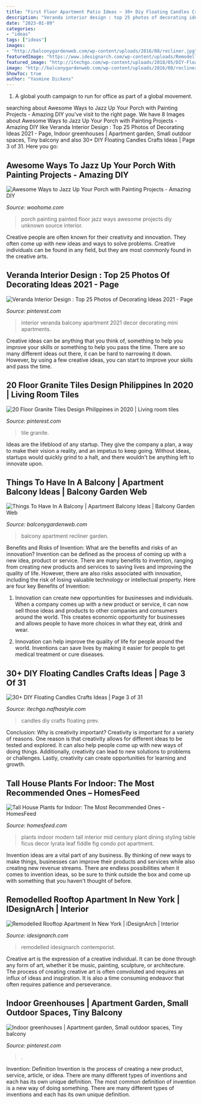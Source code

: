 ```yaml
---
title: "First Floor Apartment Patio Ideas ~ 30+ Diy Floating Candles Crafts Ideas"
description: "Veranda interior design : top 25 photos of decorating ideas 2021"
date: "2023-01-09"
categories:
- "ideas"
tags: ["ideas"]
images:
- "http://balconygardenweb.com/wp-content/uploads/2016/08/recliner.jpg"
featuredImage: "https://www.idesignarch.com/wp-content/uploads/Remodelled-Rooftop-Apartment-New-York_9.jpg"
featured_image: "http://itechgo.com/wp-content/uploads/2018/05/DIY-Floating-Candles-Crafts-Ideas-3.jpg"
image: "http://balconygardenweb.com/wp-content/uploads/2016/08/recliner.jpg"
ShowToc: true
author: "Yasmine Dickens"
---
```



1. A global youth campaign to run for office as part of a global movement. 

	

		
searching about Awesome Ways to Jazz Up Your Porch with Painting Projects - Amazing DIY you've visit to the right page. We have 8 Images about Awesome Ways to Jazz Up Your Porch with Painting Projects - Amazing DIY like Veranda Interior Design : Top 25 Photos of Decorating Ideas 2021 - Page, Indoor greenhouses | Apartment garden, Small outdoor spaces, Tiny balcony and also 30+ DIY Floating Candles Crafts Ideas | Page 3 of 31. Here you go:
		
    
## Awesome Ways To Jazz Up Your Porch With Painting Projects - Amazing DIY

<img loading=lazy src="https://www.woohome.com/wp-content/uploads/2017/04/painted-porch-floor-2.jpg" onerror="this.onerror=null;this.src='https://tse3.mm.bing.net/th?id=OIP.rEyXdUngBpm0WiZv3IFipgHaLH&amp;pid=15.1';" alt="Awesome Ways to Jazz Up Your Porch with Painting Projects - Amazing DIY">

_Source: woohome.com_

>porch painting painted floor jazz ways awesome projects diy unknown source interior. 

	

Creative people are often known for their creativity and innovation. They often come up with new ideas and ways to solve problems. Creative individuals can be found in any field, but they are most commonly found in the creative arts.

    
## Veranda Interior Design : Top 25 Photos Of Decorating Ideas 2021 - Page

<img loading=lazy src="https://i.pinimg.com/736x/cf/74/f3/cf74f3aca2c1f7df53120bb044a61266.jpg" onerror="this.onerror=null;this.src='https://tse1.mm.bing.net/th?id=OIP.y-R1hSd_f8sjNOPdlq5j1wHaLJ&amp;pid=15.1';" alt="Veranda Interior Design : Top 25 Photos of Decorating Ideas 2021 - Page">

_Source: pinterest.com_

>interior veranda balcony apartment 2021 decor decorating mini apartments. 

	

Creative ideas can be anything that you think of, something to help you improve your skills or something to help you pass the time. There are so many different ideas out there, it can be hard to narrowing it down. However, by using a few creative ideas, you can start to improve your skills and pass the time.

    
## 20 Floor Granite Tiles Design Philippines In 2020 | Living Room Tiles

<img loading=lazy src="https://i.pinimg.com/736x/29/f9/db/29f9dbb63319878087d01c6725c693ea.jpg" onerror="this.onerror=null;this.src='https://tse1.mm.bing.net/th?id=OIP.DrjO5GxFYYt7fd_0vgYfGAHaLG&amp;pid=15.1';" alt="20 Floor Granite Tiles Design Philippines in 2020 | Living room tiles">

_Source: pinterest.com_

>tile granite. 

	

Ideas are the lifeblood of any startup. They give the company a plan, a way to make their vision a reality, and an impetus to keep going. Without ideas, startups would quickly grind to a halt, and there wouldn't be anything left to innovate upon.

    
## Things To Have In A Balcony | Apartment Balcony Ideas | Balcony Garden Web

<img loading=lazy src="http://balconygardenweb.com/wp-content/uploads/2016/08/recliner.jpg" onerror="this.onerror=null;this.src='https://tse1.mm.bing.net/th?id=OIP.2uGfdDAsurPxuz2pah_p4AHaLI&amp;pid=15.1';" alt="Things To Have In A Balcony | Apartment Balcony Ideas | Balcony Garden Web">

_Source: balconygardenweb.com_

>balcony apartment recliner garden. 

	

Benefits and Risks of Invention: What are the benefits and risks of an innovation?
Invention can be defined as the process of coming up with a new idea, product or service. There are many benefits to invention, ranging from creating new products and services to saving lives and improving the quality of life. However, there are also risks associated with innovation, including the risk of losing valuable technology or intellectual property. Here are four key Benefits of Invention: 
1) Innovation can create new opportunities for businesses and individuals. When a company comes up with a new product or service, it can now sell those ideas and products to other companies and consumers around the world. This creates economic opportunity for businesses and allows people to have more choices in what they eat, drink and wear. 

2) Innovation can help improve the quality of life for people around the world. Inventions can save lives by making it easier for people to get medical treatment or cure diseases.

    
## 30+ DIY Floating Candles Crafts Ideas | Page 3 Of 31

<img loading=lazy src="http://itechgo.com/wp-content/uploads/2018/05/DIY-Floating-Candles-Crafts-Ideas-3.jpg" onerror="this.onerror=null;this.src='https://tse3.mm.bing.net/th?id=OIP.6Tsp9SA_m3jHLxThnNucnQHaHi&amp;pid=15.1';" alt="30+ DIY Floating Candles Crafts Ideas | Page 3 of 31">

_Source: itechgo.nafhastyle.com_

>candles diy crafts floating prev. 

	

Conclusion: Why is creativity important?
Creativity is important for a variety of reasons. One reason is that creativity allows for different ideas to be tested and explored. It can also help people come up with new ways of doing things. Additionally, creativity can lead to new solutions to problems or challenges. Lastly, creativity can create opportunities for learning and growth.

    
## Tall House Plants For Indoor: The Most Recommended Ones – HomesFeed

<img loading=lazy src="https://homesfeed.com/wp-content/uploads/2015/10/Black-pot-for-tall-indoor-ornamental-plant-at-the-corner-a-wooden-dining-table-with-bench-and-red-dining-chairs-a-decorative-ball-pendant-lamp-round-jute-rug-idea-for-modern-dining-room.jpg" onerror="this.onerror=null;this.src='https://tse1.mm.bing.net/th?id=OIP.HPJrpdZSufnAkIjR5VfhCQHaJh&amp;pid=15.1';" alt="Tall House Plants for Indoor: The Most Recommended Ones – HomesFeed">

_Source: homesfeed.com_

>plants indoor modern tall interior mid century plant dining styling table ficus decor lyrata leaf fiddle fig condo pot apartment. 

	

Invention ideas are a vital part of any business. By thinking of new ways to make things, businesses can improve their products and services while also creating new revenue streams. There are endless possibilities when it comes to invention ideas, so be sure to think outside the box and come up with something that you haven't thought of before.

    
## Remodelled Rooftop Apartment In New York | IDesignArch | Interior

<img loading=lazy src="https://www.idesignarch.com/wp-content/uploads/Remodelled-Rooftop-Apartment-New-York_9.jpg" onerror="this.onerror=null;this.src='https://tse3.mm.bing.net/th?id=OIP.0V0xiH1XSoRjJFbsLvI5qgHaLH&amp;pid=15.1';" alt="Remodelled Rooftop Apartment In New York | iDesignArch | Interior">

_Source: idesignarch.com_

>remodelled idesignarch contemporist. 

	

Creative art is the expression of a creative individual. It can be done through any form of art, whether it be music, painting, sculpture, or architecture. The process of creating creative art is often convoluted and requires an influx of ideas and inspiration. It is also a time consuming endeavor that often requires patience and perseverance.

    
## Indoor Greenhouses | Apartment Garden, Small Outdoor Spaces, Tiny Balcony

<img loading=lazy src="https://i.pinimg.com/736x/04/3b/7b/043b7b4c84e09be89db3d640266a24ff.jpg" onerror="this.onerror=null;this.src='https://tse3.mm.bing.net/th?id=OIP.HFpJsTUbQsQwYdQS9U4EKQHaJ4&amp;pid=15.1';" alt="Indoor greenhouses | Apartment garden, Small outdoor spaces, Tiny balcony">

_Source: pinterest.com_

>. 

	

Invention: Definition
Invention is the process of creating a new product, service, article, or idea. There are many different types of inventions and each has its own unique definition. The most common definition of invention is a new way of doing something. There are many different types of inventions and each has its own unique definition.

